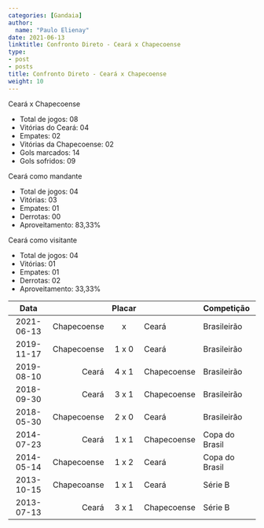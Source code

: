 ```yaml
---
categories: [Gandaia]
author:
  name: "Paulo Elienay"
date: 2021-06-13
linktitle: Confronto Direto - Ceará x Chapecoense
type:
- post
- posts
title: Confronto Direto - Ceará x Chapecoense
weight: 10
---
```

Ceará x Chapecoense
* Total de jogos: 08
* Vitórias do Ceará: 04
* Empates: 02
* Vitórias da Chapecoense: 02
* Gols marcados: 14
* Gols sofridos: 09

Ceará como mandante
- Total de jogos: 04
- Vitórias: 03
- Empates: 01
- Derrotas: 00
- Aproveitamento: 83,33%

Ceará como visitante
- Total de jogos: 04
- Vitórias: 01
- Empates: 01
- Derrotas: 02
- Aproveitamento: 33,33%

|       Data       |                 |      Placar     |                 | Competição      |
|      :---:       |            ---: |      :---:      | :---            | :---            |
|    2021-06-13    |     Chapecoense |        x        | Ceará           | Brasileirão     |
|    2019-11-17    |     Chapecoense |      1 x 0      | Ceará           | Brasileirão     |
|    2019-08-10    |           Ceará |      4 x 1      | Chapecoense     | Brasileirão     |
|    2018-09-30    |           Ceará |      3 x 1      | Chapecoense     | Brasileirão     |
|    2018-05-30    |     Chapecoense |      2 x 0      | Ceará           | Brasileirão     |
|    2014-07-23    |           Ceará |      1 x 1      | Chapecoense     | Copa do Brasil  |
|    2014-05-14    |     Chapecoense |      1 x 2      | Ceará           | Copa do Brasil  |
|    2013-10-15    |     Chapecoanse |      1 x 1      | Ceará           | Série B         |
|    2013-07-13    |           Ceará |      3 x 1      | Chapecoense     | Série B         |
